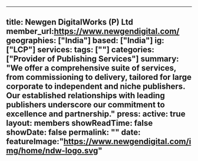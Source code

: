 
---
title: Newgen DigitalWorks (P) Ltd
member_url:https://www.newgendigital.com/
geographies: ["India"]
based: ["India"]
ig: ["LCP"] 
services: 
tags: [""]
categories: ["Provider of Publishing Services"]
summary: "We offer a comprehensive suite of services, from commissioning to delivery, tailored for large corporate to independent and niche publishers. Our established relationships with leading publishers underscore our commitment to excellence and partnership."
press:
active: true
layout: members
showReadTime: false
showDate: false
permalink: ""
date: 
featureImage:"https://www.newgendigital.com/img/home/ndw-logo.svg"
---

